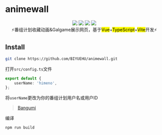 # animewall

<div align="center">
    <img src="https://img.shields.io/github/license/biyuehu/animewall">
    <img src="https://img.shields.io/github/last-commit/biyuehu/animewall">
    <img src="https://img.shields.io/github/commit-activity/t/biyuehu/animewall">
    <img src="https://img.shields.io/github/commit-activity/t/biyuehu/animewall">
    <br>
    ⚡番组计划收藏动画&Galgame展示网页，基于<mark>Vue</mark>+<mark>TypeScript</mark>+<mark>Vite</mark>开发⚡
</div>

## Install

```bash
git clone https://github.com/BIYUEHU/animewall.git
```

打开`src/config.ts`文件

```typescript
export default {
	userName: 'himeno',
};
```

将`userName`更改为你的番组计划用户名或用户ID

> [Bangumi](https://bgm.tv/)

编译

```bash
npm run build
```

